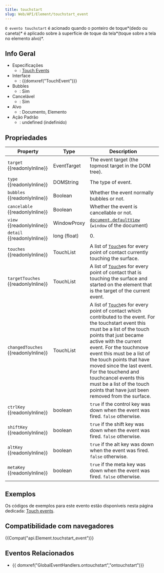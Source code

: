 ```yaml
---
title: touchstart
slug: Web/API/Element/touchstart_event
---
```

`O evento touchstart` é acionado quando o ponteiro de toque*(dedo ou caneta)* é aplicado sobre à superfície de toque da tela*(toque sobre a tela no elemento alvo)*.

## Info Geral

- Especificações
  - : [Touch Events](http://w3c.github.io/touch-events/#event-touchstart)
- Interface
  - : {{domxref("TouchEvent")}}
- Bubbles
  - : Sim
- Cancelável
  - : Sim
- Alvo
  - : Documento, Elemento
- Ação Padrão
  - : undefined (indefinido)

## Propriedades

| Property                                  | Type         | Description                                                                                                                                                                                                                                                                                                                                                                                                                                                  |
| ----------------------------------------- | ------------ | ------------------------------------------------------------------------------------------------------------------------------------------------------------------------------------------------------------------------------------------------------------------------------------------------------------------------------------------------------------------------------------------------------------------------------------------------------------ |
| `target` {{readonlyInline}}         | EventTarget  | The event target (the topmost target in the DOM tree).                                                                                                                                                                                                                                                                                                                                                                                                       |
| `type` {{readonlyInline}}           | DOMString    | The type of event.                                                                                                                                                                                                                                                                                                                                                                                                                                           |
| `bubbles` {{readonlyInline}}        | Boolean      | Whether the event normally bubbles or not.                                                                                                                                                                                                                                                                                                                                                                                                                   |
| `cancelable` {{readonlyInline}}     | Boolean      | Whether the event is cancellable or not.                                                                                                                                                                                                                                                                                                                                                                                                                     |
| `view` {{readonlyInline}}           | WindowProxy  | [`document.defaultView`](/pt-BR/docs/Web/API/Document/defaultView) (`window` of the document)                                                                                                                                                                                                                                        |
| `detail` {{readonlyInline}}         | long (float) | 0.                                                                                                                                                                                                                                                                                                                                                                                                                                                           |
| `touches` {{readonlyInline}}        | TouchList    | A list of [`Touch`](/en/DOM/Touch)es for every point of contact currently touching the surface.                                                                                                                                                                                                                                                                                                                                                              |
| `targetTouches` {{readonlyInline}}  | TouchList    | A list of [`Touch`](/en/DOM/Touch)es for every point of contact that is touching the surface and started on the element that is the target of the current event.                                                                                                                                                                                                                                                                                             |
| `changedTouches` {{readonlyInline}} | TouchList    | A list of [`Touch`](/pt-BR/docs/DOM/Touch)es for every point of contact which contributed to the event. For the touchstart event this must be a list of the touch points that just became active with the current event. For the touchmove event this must be a list of the touch points that have moved since the last event. For the touchend and touchcancel events this must be a list of the touch points that have just been removed from the surface. |
| `ctrlKey` {{readonlyInline}}        | boolean      | `true` if the control key was down when the event was fired. `false` otherwise.                                                                                                                                                                                                                                                                                                                                                                              |
| `shiftKey` {{readonlyInline}}       | boolean      | `true` if the shift key was down when the event was fired. `false` otherwise.                                                                                                                                                                                                                                                                                                                                                                                |
| `altKey` {{readonlyInline}}         | boolean      | `true` if the alt key was down when the event was fired. `false` otherwise.                                                                                                                                                                                                                                                                                                                                                                                  |
| `metaKey` {{readonlyInline}}        | boolean      | `true` if the meta key was down when the event was fired. `false` otherwise.                                                                                                                                                                                                                                                                                                                                                                                 |

## Exemplos

Os códigos de exemplos para este evento estão disponíveis nesta página dedicada: [Touch events](/pt-BR/DOM/Touch_events).

## Compatibilidade com navegadores

{{Compat("api.Element.touchstart_event")}}

## Eventos Relacionados

- {{ domxref("GlobalEventHandlers.ontouchstart","ontouchstart")}}
